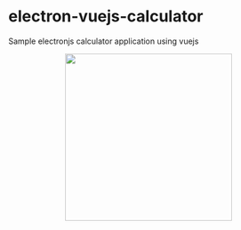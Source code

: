 # electron-vuejs-calculator
Sample electronjs calculator application using vuejs

<p align="center">
  <img height="300" src="https://github.com/saikksub/electron-vuejs-calculator/blob/ui/screenshots/cal.png">
</p>
